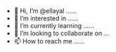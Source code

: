 - 👋 Hi, I’m @ellayal ......
- 👀 I’m interested in ......
- 🌱 I’m currently learning ......
- 💞️ I’m looking to collaborate on ...
- 📫 How to reach me ......

<!---
ellayal/ellayal is a ✨ special ✨ repository because its `README.md` (this file) appears on your GitHub profile.
You can click the Preview link to take a look at your changes.
--->
